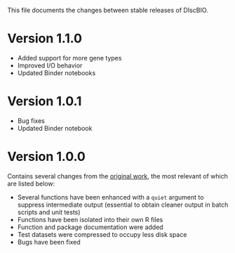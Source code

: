 This file documents the changes between stable releases of DIscBIO.

# Version 1.1.0

- Added support for more gene types
- Improved I/O behavior
- Updated Binder notebooks

# Version 1.0.1

- Bug fixes
- Updated Binder notebook

# Version 1.0.0

Contains several changes from the [original work](https://github.com/SystemsBiologist/PSCAN), the most relevant of which are listed below:

- Several functions have been enhanced with a `quiet` argument to suppress intermediate output (essential to obtain cleaner output in batch scripts and unit tests)
- Functions have been isolated into their own R files
- Function and package documentation were added
- Test datasets were compressed to occupy less disk space
- Bugs have been fixed